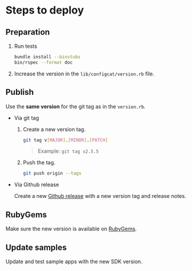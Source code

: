 # Steps to deploy
## Preparation
1. Run tests
   ```bash
   bundle install --binstubs
   bin/rspec --format doc
   ```
2. Increase the version in the `lib/configcat/version.rb` file.
## Publish
Use the **same version** for the git tag as in the `version.rb`.
- Via git tag
    1. Create a new version tag.
       ```bash
       git tag v[MAJOR].[MINOR].[PATCH]
       ```
       > Example: `git tag v2.5.5`
    2. Push the tag.
       ```bash
       git push origin --tags
       ```
- Via Github release 

  Create a new [Github release](https://github.com/configcat/ruby-sdk/releases) with a new version tag and release notes.

## RubyGems
Make sure the new version is available on [RubyGems](https://rubygems.org/gems/configcat).

## Update samples
Update and test sample apps with the new SDK version.